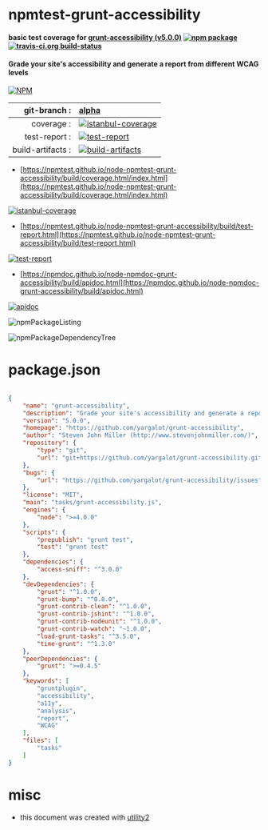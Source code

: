 # npmtest-grunt-accessibility

#### basic test coverage for  [grunt-accessibility (v5.0.0)](https://github.com/yargalot/grunt-accessibility)  [![npm package](https://img.shields.io/npm/v/npmtest-grunt-accessibility.svg?style=flat-square)](https://www.npmjs.org/package/npmtest-grunt-accessibility) [![travis-ci.org build-status](https://api.travis-ci.org/npmtest/node-npmtest-grunt-accessibility.svg)](https://travis-ci.org/npmtest/node-npmtest-grunt-accessibility)

#### Grade your site's accessibility and generate a report from different WCAG levels

[![NPM](https://nodei.co/npm/grunt-accessibility.png?downloads=true&downloadRank=true&stars=true)](https://www.npmjs.com/package/grunt-accessibility)

| git-branch : | [alpha](https://github.com/npmtest/node-npmtest-grunt-accessibility/tree/alpha)|
|--:|:--|
| coverage : | [![istanbul-coverage](https://npmtest.github.io/node-npmtest-grunt-accessibility/build/coverage.badge.svg)](https://npmtest.github.io/node-npmtest-grunt-accessibility/build/coverage.html/index.html)|
| test-report : | [![test-report](https://npmtest.github.io/node-npmtest-grunt-accessibility/build/test-report.badge.svg)](https://npmtest.github.io/node-npmtest-grunt-accessibility/build/test-report.html)|
| build-artifacts : | [![build-artifacts](https://npmtest.github.io/node-npmtest-grunt-accessibility/glyphicons_144_folder_open.png)](https://github.com/npmtest/node-npmtest-grunt-accessibility/tree/gh-pages/build)|

- [https://npmtest.github.io/node-npmtest-grunt-accessibility/build/coverage.html/index.html](https://npmtest.github.io/node-npmtest-grunt-accessibility/build/coverage.html/index.html)

[![istanbul-coverage](https://npmtest.github.io/node-npmtest-grunt-accessibility/build/screenCapture.buildCi.browser.%252Ftmp%252Fbuild%252Fcoverage.lib.html.png)](https://npmtest.github.io/node-npmtest-grunt-accessibility/build/coverage.html/index.html)

- [https://npmtest.github.io/node-npmtest-grunt-accessibility/build/test-report.html](https://npmtest.github.io/node-npmtest-grunt-accessibility/build/test-report.html)

[![test-report](https://npmtest.github.io/node-npmtest-grunt-accessibility/build/screenCapture.buildCi.browser.%252Ftmp%252Fbuild%252Ftest-report.html.png)](https://npmtest.github.io/node-npmtest-grunt-accessibility/build/test-report.html)

- [https://npmdoc.github.io/node-npmdoc-grunt-accessibility/build/apidoc.html](https://npmdoc.github.io/node-npmdoc-grunt-accessibility/build/apidoc.html)

[![apidoc](https://npmdoc.github.io/node-npmdoc-grunt-accessibility/build/screenCapture.buildCi.browser.%252Ftmp%252Fbuild%252Fapidoc.html.png)](https://npmdoc.github.io/node-npmdoc-grunt-accessibility/build/apidoc.html)

![npmPackageListing](https://npmtest.github.io/node-npmtest-grunt-accessibility/build/screenCapture.npmPackageListing.svg)

![npmPackageDependencyTree](https://npmtest.github.io/node-npmtest-grunt-accessibility/build/screenCapture.npmPackageDependencyTree.svg)



# package.json

```json

{
    "name": "grunt-accessibility",
    "description": "Grade your site's accessibility and generate a report from different WCAG levels",
    "version": "5.0.0",
    "homepage": "https://github.com/yargalot/grunt-accessibility",
    "author": "Steven John Miller (http://www.stevenjohnmiller.com/)",
    "repository": {
        "type": "git",
        "url": "git+https://github.com/yargalot/grunt-accessibility.git"
    },
    "bugs": {
        "url": "https://github.com/yargalot/grunt-accessibility/issues"
    },
    "license": "MIT",
    "main": "tasks/grunt-accessibility.js",
    "engines": {
        "node": ">=4.0.0"
    },
    "scripts": {
        "prepublish": "grunt test",
        "test": "grunt test"
    },
    "dependencies": {
        "access-sniff": "^3.0.0"
    },
    "devDependencies": {
        "grunt": "^1.0.0",
        "grunt-bump": "^0.8.0",
        "grunt-contrib-clean": "^1.0.0",
        "grunt-contrib-jshint": "^1.0.0",
        "grunt-contrib-nodeunit": "^1.0.0",
        "grunt-contrib-watch": "~1.0.0",
        "load-grunt-tasks": "^3.5.0",
        "time-grunt": "^1.3.0"
    },
    "peerDependencies": {
        "grunt": ">=0.4.5"
    },
    "keywords": [
        "gruntplugin",
        "accessibility",
        "a11y",
        "analysis",
        "report",
        "WCAG"
    ],
    "files": [
        "tasks"
    ]
}
```



# misc
- this document was created with [utility2](https://github.com/kaizhu256/node-utility2)
